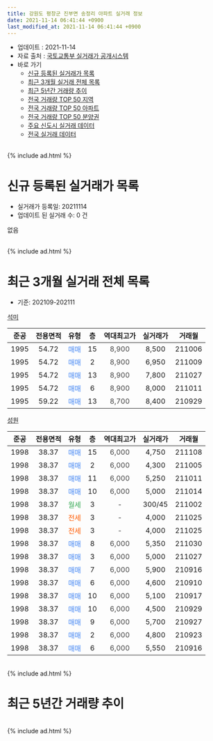 ```yaml
---
title: 강원도 평창군 진부면 송정리 아파트 실거래 정보
date: 2021-11-14 06:41:44 +0900
last_modified_at: 2021-11-14 06:41:44 +0900
---
```


* 업데이트 : 2021-11-14
* 자료 출처 : [국토교통부 실거래가 공개시스템](http://rt.molit.go.kr)
* 바로 가기
    * [신규 등록된 실거래가 목록](#신규-등록된-실거래가-목록)
    * [최근 3개월 실거래 전체 목록](#최근-3개월-실거래-전체-목록)
    * [최근 5년간 거래량 추이](#최근-5년간-거래량-추이)
    * [전국 거래량 TOP 50 지역](https://inasie.github.io/apt-trade-info/최근-3개월-전국에서-가장-거래가-많이-발생한-지역)
    * [전국 거래량 TOP 50 아파트](https://inasie.github.io/apt-trade-info/최근-3개월-전국에서-가장-거래가-많이-발생한-아파트)
    * [전국 거래량 TOP 50 분양권](https://inasie.github.io/apt-trade-info/최근-3개월-전국에서-가장-거래가-많이-발생한-분양권)
    * [주요 신도시 실거래 데이터](https://inasie.github.io/apt-trade-info/주요-신도시)
    * [전국 실거래 데이터](https://inasie.github.io/apt-trade-info/전국)
<br>
{% include ad.html %}
<br>

# 신규 등록된 실거래가 목록
* 실거래가 등록일: 20211114
* 업데이트 된 실거래 수: 0 건

없음

<br>
{% include ad.html %}
<br>

# 최근 3개월 실거래 전체 목록
* 기준: 202109-202111


[석미](https://search.naver.com/search.naver?query=%EA%B0%95%EC%9B%90%EB%8F%84+%ED%8F%89%EC%B0%BD%EA%B5%B0+%EC%A7%84%EB%B6%80%EB%A9%B4+%EC%86%A1%EC%A0%95%EB%A6%AC+%EC%84%9D%EB%AF%B8)

|준공|전용면적|유형|층|역대최고가|실거래가|거래월|
|:---:|:---:|:---:|:---:|:---:|:---:|:---:|
|1995|54.72|<span style="color:#4285f3">매매</span>|15|<span style="color:#444444">8,900</span>|8,500|211006|
|1995|54.72|<span style="color:#4285f3">매매</span>|2|<span style="color:#444444">8,900</span>|6,950|211009|
|1995|54.72|<span style="color:#4285f3">매매</span>|13|<span style="color:#444444">8,900</span>|7,800|211027|
|1995|54.72|<span style="color:#4285f3">매매</span>|6|<span style="color:#444444">8,900</span>|8,000|211011|
|1995|59.22|<span style="color:#4285f3">매매</span>|13|<span style="color:#444444">8,700</span>|8,400|210929|

[성원](https://search.naver.com/search.naver?query=%EA%B0%95%EC%9B%90%EB%8F%84+%ED%8F%89%EC%B0%BD%EA%B5%B0+%EC%A7%84%EB%B6%80%EB%A9%B4+%EC%86%A1%EC%A0%95%EB%A6%AC+%EC%84%B1%EC%9B%90)

|준공|전용면적|유형|층|역대최고가|실거래가|거래월|
|:---:|:---:|:---:|:---:|:---:|:---:|:---:|
|1998|38.37|<span style="color:#4285f3">매매</span>|15|<span style="color:#444444">6,000</span>|4,750|211108|
|1998|38.37|<span style="color:#4285f3">매매</span>|2|<span style="color:#444444">6,000</span>|4,300|211005|
|1998|38.37|<span style="color:#4285f3">매매</span>|11|<span style="color:#444444">6,000</span>|5,250|211011|
|1998|38.37|<span style="color:#4285f3">매매</span>|10|<span style="color:#444444">6,000</span>|5,000|211014|
|1998|38.37|<span style="color:#34a853">월세</span>|3|<span style="color:#444444">-</span>|300/45|211002|
|1998|38.37|<span style="color:#ff5a00">전세</span>|3|<span style="color:#444444">-</span>|4,000|211025|
|1998|38.37|<span style="color:#ff5a00">전세</span>|3|<span style="color:#444444">-</span>|4,000|211025|
|1998|38.37|<span style="color:#4285f3">매매</span>|8|<span style="color:#444444">6,000</span>|5,350|211030|
|1998|38.37|<span style="color:#4285f3">매매</span>|3|<span style="color:#444444">6,000</span>|5,000|211027|
|1998|38.37|<span style="color:#4285f3">매매</span>|7|<span style="color:#444444">6,000</span>|5,900|210916|
|1998|38.37|<span style="color:#4285f3">매매</span>|6|<span style="color:#444444">6,000</span>|4,600|210910|
|1998|38.37|<span style="color:#4285f3">매매</span>|10|<span style="color:#444444">6,000</span>|5,100|210917|
|1998|38.37|<span style="color:#4285f3">매매</span>|10|<span style="color:#444444">6,000</span>|4,500|210929|
|1998|38.37|<span style="color:#4285f3">매매</span>|9|<span style="color:#444444">6,000</span>|5,700|210927|
|1998|38.37|<span style="color:#4285f3">매매</span>|2|<span style="color:#444444">6,000</span>|4,800|210923|
|1998|38.37|<span style="color:#4285f3">매매</span>|6|<span style="color:#444444">6,000</span>|5,550|210916|


<br>
{% include ad.html %}
<br>

# 최근 5년간 거래량 추이


<div style="width:100%;">
    <canvas id="deal_progress" height="200"></canvas>
</div>

<script>
new Chart(document.getElementById("deal_progress"), {
    type: 'line',
    data: {
        labels: ['201611','201612','201701','201702','201703','201704','201705','201706','201707','201708','201709','201710','201711','201712','201801','201802','201803','201804','201805','201806','201807','201808','201809','201810','201811','201812','201901','201902','201903','201904','201905','201906','201907','201908','201909','201910','201911','201912','202001','202002','202003','202004','202005','202006','202007','202008','202009','202010','202011','202012','202101','202102','202103','202104','202105','202106','202107','202108','202109','202110','202111'],
        datasets: [{
            label: '매매',
            pointRadius: 1,
            data: [6, 2, 1, 10, 5, 6, 5, 4, 7, 8, 8, 7, 7, 3, 4, 3, 7, 8, 5, 8, 8, 9, 6, 9, 5, 2, 2, 2, 7, 2, 6, 6, 4, 5, 6, 11, 4, 4, 1, 4, 7, 2, 5, 6, 10, 9, 7, 7, 4, 5, 4, 5, 9, 13, 14, 12, 4, 9, 8, 9, 1],
            borderColor: "rgba(255, 201, 14, 1)",
            backgroundColor: "rgba(255, 201, 14, 0.5)",
            fill: false,
            lineTension: 0
        },{
            label: '전월세',
            pointRadius: 1,
            data: [1, 5, 1, 1, 6, 3, 1, 3, 0, 1, 2, 2, 1, 1, 1, 2, 5, 2, 3, 1, 2, 2, 0, 1, 0, 2, 1, 1, 1, 3, 3, 1, 1, 1, 3, 3, 2, 0, 2, 3, 4, 1, 0, 1, 1, 0, 3, 1, 0, 2, 1, 2, 0, 0, 0, 1, 1, 2, 0, 3, 0],
            borderColor: "rgba(0, 141, 185, 1)",
            backgroundColor: "rgba(0, 141, 185, 0.5)",
            fill: false,
            lineTension: 0
        }
        ]
    },
    options: {
        responsive: true,
        title: {
            display: false
        },
        tooltips: {
            mode: 'index',
            intersect: false
        },
        hover: {
            mode: 'nearest',
            intersect: true
        },
        scales: {
            xAxes: [{
                display: true,
                scaleLabel: {
                    display: true,
                    labelString: '년/월'
                }
            }],
            yAxes: [{
                display: true,
                ticks: {
                    suggestedMin: 0,
                },
                scaleLabel: {
                    display: true,
                    labelString: '실거래 수'
                }
            }]
        }
    }
});

</script>


<br>
{% include ad.html %}
<br>


